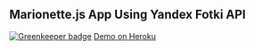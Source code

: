 ## Marionette.js App Using Yandex Fotki API

[![Greenkeeper badge](https://badges.greenkeeper.io/bekzod/fotki.svg)](https://greenkeeper.io/)
[Demo on Heroku](http://fotki.herokuapp.com/)
